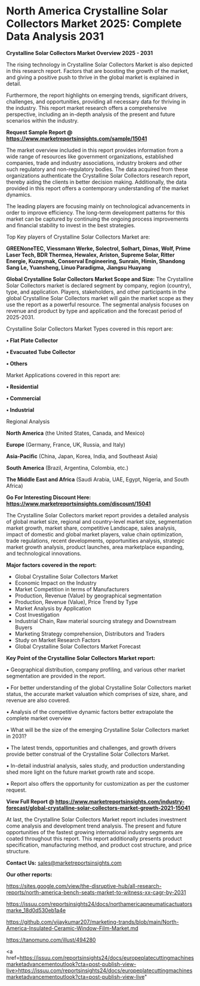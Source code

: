 # North America Crystalline Solar Collectors Market 2025: Complete Data Analysis 2031

<Strong> Crystalline Solar Collectors Market Overview 2025 - 2031</strong>

The rising technology in Crystalline Solar Collectors Market is also depicted in this research report. Factors that are boosting the growth of the market, and giving a positive push to thrive in the global market is explained in detail.

Furthermore, the report highlights on emerging trends, significant drivers, challenges, and opportunities, providing all necessary data for thriving in the industry. This report market research offers a comprehensive perspective, including an in-depth analysis of the present and future scenarios within the industry.

<strong>Request Sample Report @ <a href=https://www.marketreportsinsights.com/sample/15041>https://www.marketreportsinsights.com/sample/15041</a></strong>

The market overview included in this report provides information from a wide range of resources like government organizations, established companies, trade and industry associations, industry brokers and other such regulatory and non-regulatory bodies. The data acquired from these organizations authenticate the Crystalline Solar Collectors research report, thereby aiding the clients in better decision making. Additionally, the data provided in this report offers a contemporary understanding of the market dynamics.

The leading players are focusing mainly on technological advancements in order to improve efficiency. The long-term development patterns for this market can be captured by continuing the ongoing process improvements and financial stability to invest in the best strategies.

Top Key players of Crystalline Solar Collectors Market are:

<strong>GREENoneTEC, Viessmann Werke, Solectrol, Solhart, Dimas, Wolf, Prime Laser Tech, BDR Thermea, Hewalex, Ariston, Supreme Solar, Ritter Energie, Kuzeymak, Conserval Engineering, Sunrain, Himin, Shandong Sang Le, Yuansheng, Linuo Paradigma, Jiangsu Huayang</strong>

<strong><b>Global Crystalline Solar Collectors Market Scope and Size:</b></strong>
The Crystalline Solar Collectors market is declared segment by company, region (country), type, and application. Players, stakeholders, and other participants in the global Crystalline Solar Collectors market will gain the market scope as they use the report as a powerful resource. The segmental analysis focuses on revenue and product by type and application and the forecast period of 2025-2031.

Crystalline Solar Collectors Market Types covered in this report are:

<strong>• Flat Plate Collector

• Evacuated Tube Collector

• Others</strong>

Market Applications covered in this report are:

<strong>• Residential

• Commercial

• Industrial</strong> 

Regional Analysis

<strong>North America</strong> (the United States, Canada, and Mexico)

<strong>Europe</strong> (Germany, France, UK, Russia, and Italy)

<strong>Asia-Pacific</strong> (China, Japan, Korea, India, and Southeast Asia)

<strong>South America</strong> (Brazil, Argentina, Colombia, etc.)

<strong>The Middle East and Africa</strong> (Saudi Arabia, UAE, Egypt, Nigeria, and South Africa)

<strong>Go For Interesting Discount Here: <a href=https://www.marketreportsinsights.com/discount/15041>https://www.marketreportsinsights.com/discount/15041</a></strong>

The Crystalline Solar Collectors market report provides a detailed analysis of global market size, regional and country-level market size, segmentation market growth, market share, competitive Landscape, sales analysis, impact of domestic and global market players, value chain optimization, trade regulations, recent developments, opportunities analysis, strategic market growth analysis, product launches, area marketplace expanding, and technological innovations.

<strong><b>Major factors covered in the report:</b></strong>
<ul>
  <li>Global Crystalline Solar Collectors Market </li>
  <li>Economic Impact on the Industry</li>
  <li>Market Competition in terms of Manufacturers</li>
  <li>Production, Revenue (Value) by geographical segmentation</li>
  <li>Production, Revenue (Value), Price Trend by Type</li>
  <li>Market Analysis by Application</li>
  <li>Cost Investigation</li>
  <li>Industrial Chain, Raw material sourcing strategy and Downstream Buyers</li>
  <li>Marketing Strategy comprehension, Distributors and Traders</li>
  <li>Study on Market Research Factors</li>
  <li>Global Crystalline Solar Collectors Market Forecast</li>
</ul>

<strong><b>Key Point of the Crystalline Solar Collectors Market report:</b></strong>

• Geographical distribution, company profiling, and various other market segmentation are provided in the report.

• For better understanding of the global Crystalline Solar Collectors market status, the accurate market valuation which comprises of size, share, and revenue are also covered.

• Analysis of the competitive dynamic factors better extrapolate the complete market overview

• What will be the size of the emerging Crystalline Solar Collectors market in 2031?

• The latest trends, opportunities and challenges, and growth drivers provide better construal of the Crystalline Solar Collectors Market.

• In-detail industrial analysis, sales study, and production understanding shed more light on the future market growth rate and scope.

• Report also offers the opportunity for customization as per the customer request.

<strong><b>View Full Report @ <a href=https://www.marketreportsinsights.com/industry-forecast/global-crystalline-solar-collectors-market-growth-2021-15041>https://www.marketreportsinsights.com/industry-forecast/global-crystalline-solar-collectors-market-growth-2021-15041</a></b></strong>


At last, the Crystalline Solar Collectors Market report includes investment come analysis and development trend analysis. The present and future opportunities of the fastest growing international industry segments are coated throughout this report. This report additionally presents product specification, manufacturing method, and product cost structure, and price structure.

<strong>Contact Us:</strong>
sales@marketreportsinsights.com

<strong>Our other reports:</strong>

<a href=https://sites.google.com/view/the-disruptive-hub/all-research-reports/north-america-bench-seats-market-to-witness-xx-cagr-by-2031>https://sites.google.com/view/the-disruptive-hub/all-research-reports/north-america-bench-seats-market-to-witness-xx-cagr-by-2031</a>

<a href=https://issuu.com/reportsinsights24/docs/northamericapneumaticactuatorsmarke_18d0d530eb1a4e>https://issuu.com/reportsinsights24/docs/northamericapneumaticactuatorsmarke_18d0d530eb1a4e</a>

<a href=https://github.com/vijaykumar207/marketing-trands/blob/main/North-America-Insulated-Ceramic-Window-Film-Market.md>https://github.com/vijaykumar207/marketing-trands/blob/main/North-America-Insulated-Ceramic-Window-Film-Market.md</a>

<a href=https://tanomuno.com/illust/494280>https://tanomuno.com/illust/494280</a>

<a href=https://issuu.com/reportsinsights24/docs/europeplatecuttingmachinesmarketadvancementoutlook?cta=post-publish-view-live>https://issuu.com/reportsinsights24/docs/europeplatecuttingmachinesmarketadvancementoutlook?cta=post-publish-view-live</a>"
